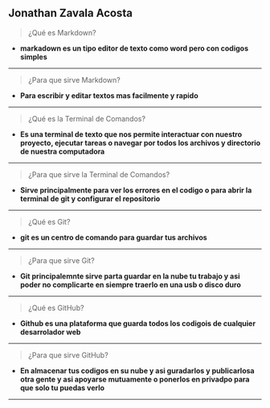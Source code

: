 Jonathan Zavala Acosta
---
>¿Qué es Markdown?
- **markadown es un tipo editor de texto como word pero con codigos simples**
---
>¿Para que sirve Markdown?
- **Para escribir y editar textos mas facilmente y rapido**
---
>¿Qué es la Terminal de Comandos?
- **Es una terminal de texto que nos permite interactuar con nuestro proyecto, ejecutar tareas o navegar por todos los archivos y directorio de nuestra computadora**
---
>¿Para que sirve la Terminal de Comandos?
- **Sirve principalmente para ver los errores en el codigo o para abrir la terminal de git y configurar el repositorio**
---
>¿Qué es Git?
- **git es un centro de comando para guardar tus archivos**
---
>¿Para que sirve Git?
- **Git principalemnte sirve parta guardar en la nube tu trabajo y asi poder no complicarte en siempre traerlo en una usb o disco duro**
---
>¿Qué es GitHub?
- **Github es una plataforma que guarda todos los codigois de cualquier desarrolador web**
---
>¿Para que sirve GitHub?
- **En almacenar tus codigos en su nube y asi guradarlos y publicarlosa otra gente y asi apoyarse mutuamente o ponerlos en privadpo para que solo tu puedas verlo**
---